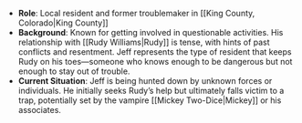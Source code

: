 - **Role**: Local resident and former troublemaker in [[King County, Colorado|King County]]
- **Background**: Known for getting involved in questionable activities. His relationship with [[Rudy Williams|Rudy]] is tense, with hints of past conflicts and resentment. Jeff represents the type of resident that keeps Rudy on his toes—someone who knows enough to be dangerous but not enough to stay out of trouble.
- **Current Situation**: Jeff is being hunted down by unknown forces or individuals. He initially seeks Rudy’s help but ultimately falls victim to a trap, potentially set by the vampire [[Mickey Two-Dice|Mickey]] or his associates.